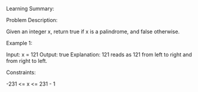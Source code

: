 Learning Summary:



Problem Description:

Given an integer x, return true if x is a 
palindrome, and false otherwise.

Example 1:

Input: x = 121
Output: true
Explanation: 121 reads as 121 from left to right and from right to left.

Constraints:

-231 <= x <= 231 - 1
